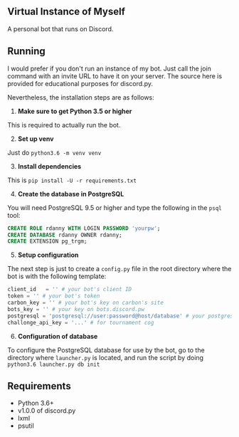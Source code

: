 ## Virtual Instance of Myself

A personal bot that runs on Discord.

## Running

I would prefer if you don't run an instance of my bot. Just call the join command with an invite URL to have it on your server. The source here is provided for educational purposes for discord.py.

Nevertheless, the installation steps are as follows:

1. **Make sure to get Python 3.5 or higher**

This is required to actually run the bot.

2. **Set up venv**

Just do `python3.6 -m venv venv`

3. **Install dependencies**

This is `pip install -U -r requirements.txt`

4. **Create the database in PostgreSQL**

You will need PostgreSQL 9.5 or higher and type the following
in the `psql` tool:

```sql
CREATE ROLE rdanny WITH LOGIN PASSWORD 'yourpw';
CREATE DATABASE rdanny OWNER rdanny;
CREATE EXTENSION pg_trgm;
```

5. **Setup configuration**

The next step is just to create a `config.py` file in the root directory where
the bot is with the following template:

```py
client_id   = '' # your bot's client ID
token = '' # your bot's token
carbon_key = '' # your bot's key on carbon's site
bots_key = '' # your key on bots.discord.pw
postgresql = 'postgresql://user:password@host/database' # your postgresql info from above
challonge_api_key = '...' # for tournament cog
```

6. **Configuration of database**

To configure the PostgreSQL database for use by the bot, go to the directory where `launcher.py` is located, and run the script by doing `python3.6 launcher.py db init`

## Requirements

- Python 3.6+
- v1.0.0 of discord.py
- lxml
- psutil
